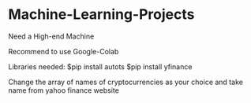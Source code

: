 # Machine-Learning-Projects
 Need a High-end Machine

 Recommend to use Google-Colab

Libraries needed:
$pip install autots
$pip install yfinance

Change the array of names of cryptocurrencies as your choice and take name from yahoo finance website
